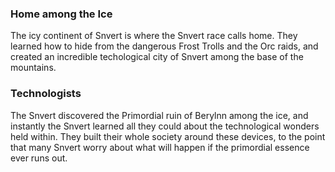 ### Home among the Ice

The icy continent of Snvert is where the Snvert race calls home. They learned how to hide from the dangerous Frost Trolls and the Orc raids, and created an incredible techological city of Snvert among the base of the mountains.

### Technologists

The Snvert discovered the Primordial ruin of Berylnn among the ice, and instantly the Snvert learned all they could about the technological wonders held within. They built their whole society around these devices, to the point that many Snvert worry about what will happen if the primordial essence ever runs out.


